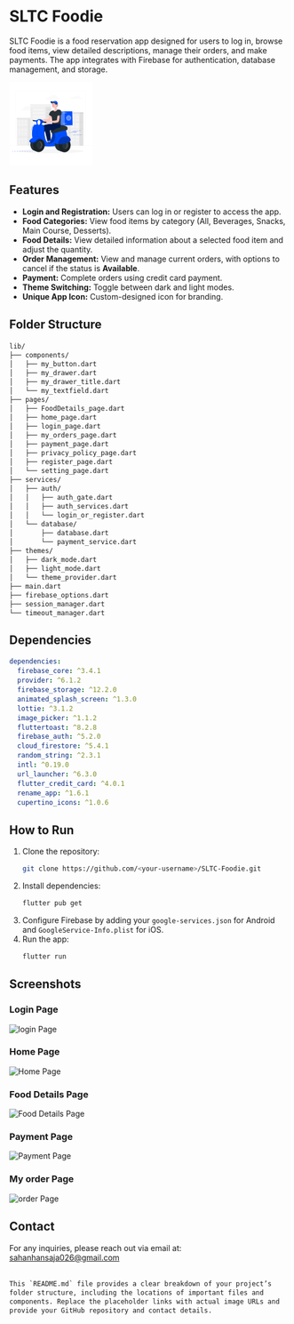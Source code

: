 # SLTC Foodie

SLTC Foodie is a food reservation app designed for users to log in, browse food items, view detailed descriptions, manage their orders, and make payments. The app integrates with Firebase for authentication, database management, and storage.

<img src="https://github.com/sahan026/images/blob/main/SLTC_app_iocn.png" alt="App Icon" width="150" height="150">

## Features

- **Login and Registration:** Users can log in or register to access the app.
- **Food Categories:** View food items by category (All, Beverages, Snacks, Main Course, Desserts).
- **Food Details:** View detailed information about a selected food item and adjust the quantity.
- **Order Management:** View and manage current orders, with options to cancel if the status is **Available**.
- **Payment:** Complete orders using credit card payment.
- **Theme Switching:** Toggle between dark and light modes.
- **Unique App Icon:** Custom-designed icon for branding.

## Folder Structure

```plaintext
lib/
├── components/
│   ├── my_button.dart
│   ├── my_drawer.dart
│   ├── my_drawer_title.dart
│   └── my_textfield.dart
├── pages/
│   ├── FoodDetails_page.dart
│   ├── home_page.dart
│   ├── login_page.dart
│   ├── my_orders_page.dart
│   ├── payment_page.dart
│   ├── privacy_policy_page.dart
│   ├── register_page.dart
│   └── setting_page.dart
├── services/
│   ├── auth/
│   │   ├── auth_gate.dart
│   │   ├── auth_services.dart
│   │   └── login_or_register.dart
│   └── database/
│       ├── database.dart
│       └── payment_service.dart
├── themes/
│   ├── dark_mode.dart
│   ├── light_mode.dart
│   └── theme_provider.dart
├── main.dart
├── firebase_options.dart
├── session_manager.dart
└── timeout_manager.dart
```

## Dependencies

```yaml
dependencies:
  firebase_core: ^3.4.1
  provider: ^6.1.2
  firebase_storage: ^12.2.0
  animated_splash_screen: ^1.3.0
  lottie: ^3.1.2
  image_picker: ^1.1.2
  fluttertoast: ^8.2.8
  firebase_auth: ^5.2.0
  cloud_firestore: ^5.4.1
  random_string: ^2.3.1
  intl: ^0.19.0
  url_launcher: ^6.3.0
  flutter_credit_card: ^4.0.1
  rename_app: ^1.6.1
  cupertino_icons: ^1.0.6
```

## How to Run

1. Clone the repository: 
   ```bash
   git clone https://github.com/<your-username>/SLTC-Foodie.git
   ```
2. Install dependencies:
   ```bash
   flutter pub get
   ```
3. Configure Firebase by adding your `google-services.json` for Android and `GoogleService-Info.plist` for iOS.
4. Run the app:
   ```bash
   flutter run
   ```

## Screenshots

### Login Page

![login Page](<link-to-home-page-screenshot>)

### Home Page

![Home Page](<link-to-home-page-screenshot>)

### Food Details Page

![Food Details Page](<link-to-food-details-page-screenshot>)

### Payment Page

![Payment Page](<link-to-payment-page-screenshot>)

### My order Page

![order Page](<link-to-payment-page-screenshot>)



## Contact

For any inquiries, please reach out via email at: <sahanhansaja026@gmail.com>
```

This `README.md` file provides a clear breakdown of your project’s folder structure, including the locations of important files and components. Replace the placeholder links with actual image URLs and provide your GitHub repository and contact details.
